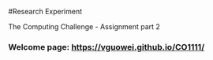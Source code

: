 #Research Experiment

The Computing Challenge - Assignment part 2
### Welcome page: https://vguowei.github.io/CO1111/
